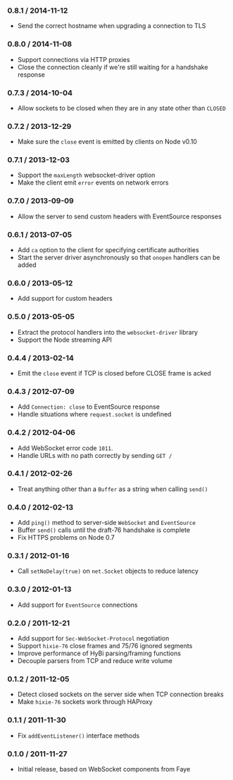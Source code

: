 ### 0.8.1 / 2014-11-12

* Send the correct hostname when upgrading a connection to TLS


### 0.8.0 / 2014-11-08

* Support connections via HTTP proxies
* Close the connection cleanly if we're still waiting for a handshake response


### 0.7.3 / 2014-10-04

* Allow sockets to be closed when they are in any state other than `CLOSED`


### 0.7.2 / 2013-12-29

* Make sure the `close` event is emitted by clients on Node v0.10


### 0.7.1 / 2013-12-03

* Support the `maxLength` websocket-driver option
* Make the client emit `error` events on network errors


### 0.7.0 / 2013-09-09

* Allow the server to send custom headers with EventSource responses


### 0.6.1 / 2013-07-05

* Add `ca` option to the client for specifying certificate authorities
* Start the server driver asynchronously so that `onopen` handlers can be added


### 0.6.0 / 2013-05-12

* Add support for custom headers


### 0.5.0 / 2013-05-05

* Extract the protocol handlers into the `websocket-driver` library
* Support the Node streaming API


### 0.4.4 / 2013-02-14

* Emit the `close` event if TCP is closed before CLOSE frame is acked


### 0.4.3 / 2012-07-09

* Add `Connection: close` to EventSource response
* Handle situations where `request.socket` is undefined


### 0.4.2 / 2012-04-06

* Add WebSocket error code `1011`.
* Handle URLs with no path correctly by sending `GET /`


### 0.4.1 / 2012-02-26

* Treat anything other than a `Buffer` as a string when calling `send()`


### 0.4.0 / 2012-02-13

* Add `ping()` method to server-side `WebSocket` and `EventSource`
* Buffer `send()` calls until the draft-76 handshake is complete
* Fix HTTPS problems on Node 0.7


### 0.3.1 / 2012-01-16

* Call `setNoDelay(true)` on `net.Socket` objects to reduce latency


### 0.3.0 / 2012-01-13

* Add support for `EventSource` connections


### 0.2.0 / 2011-12-21

* Add support for `Sec-WebSocket-Protocol` negotiation
* Support `hixie-76` close frames and 75/76 ignored segments
* Improve performance of HyBi parsing/framing functions
* Decouple parsers from TCP and reduce write volume


### 0.1.2 / 2011-12-05

* Detect closed sockets on the server side when TCP connection breaks
* Make `hixie-76` sockets work through HAProxy


### 0.1.1 / 2011-11-30

* Fix `addEventListener()` interface methods


### 0.1.0 / 2011-11-27

* Initial release, based on WebSocket components from Faye
